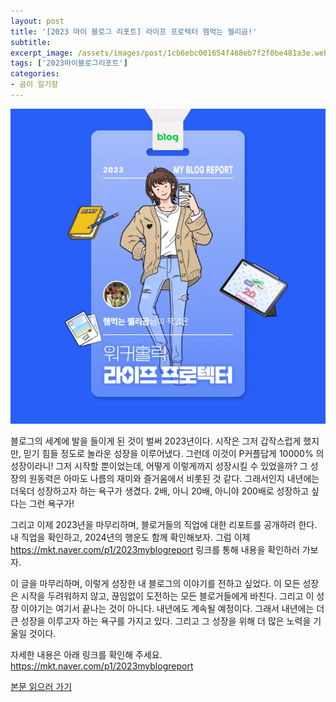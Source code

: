 ```yaml
---
layout: post
title: '[2023 마이 블로그 리포트] 라이프 프로텍터 햄먹는 젤리곰!'
subtitle: 
excerpt_image: /assets/images/post/1cb6ebc001654f468eb7f2f0be481a3e.webp
tags: ['2023마이블로그리포트']
categories: 
- 곰이 일기장
---
```


![메인 이미지](/assets/images/post/1cb6ebc001654f468eb7f2f0be481a3e.webp)

블로그의 세계에 발을 들이게 된 것이 벌써 2023년이다. 시작은 그저 갑작스럽게 했지만, 믿기 힘들 정도로 놀라운 성장을 이루어냈다. 그런데 이것이 P커플답게 10000% 의 성장이라니! 그저 시작할 뿐이었는데, 어떻게 이렇게까지 성장시킬 수 있었을까? 그 성장의 원동력은 아마도 나름의 재미와 즐거움에서 비롯된 것 같다. 그래서인지 내년에는 더욱더 성장하고자 하는 욕구가 생겼다. 2배, 아니 20배, 아니야 200배로 성장하고 싶다는 그런 욕구가!

그리고 이제 2023년을 마무리하며, 블로거들의 직업에 대한 리포트를 공개하려 한다. 내 직업을 확인하고, 2024년의 행운도 함께 확인해보자. 그럼 이제 https://mkt.naver.com/p1/2023myblogreport 링크를 통해 내용을 확인하러 가보자. 

이 글을 마무리하며, 이렇게 성장한 내 블로그의 이야기를 전하고 싶었다. 이 모든 성장은 시작을 두려워하지 않고, 끊임없이 도전하는 모든 블로거들에게 바친다. 그리고 이 성장 이야기는 여기서 끝나는 것이 아니다. 내년에도 계속될 예정이다. 그래서 내년에는 더 큰 성장을 이루고자 하는 욕구를 가지고 있다. 그리고 그 성장을 위해 더 많은 노력을 기울일 것이다.

자세한 내용은 아래 링크를 확인해 주세요.
https://mkt.naver.com/p1/2023myblogreport

[본문 읽으러 가기](https://m.blog.naver.com/ham_eaten_jellybear/223284685718)
